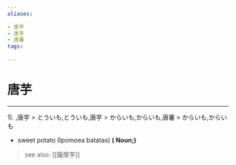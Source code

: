 ```yaml
---
aliases:
    
- 唐芋
- 唐芋
- 唐薯
tags:
    
---
```


# 唐芋
---
1).
,唐芋 > とういも,とういも,唐芋 > からいも,からいも,唐薯 > からいも,からいも

- sweet potato (Ipomoea batatas)
**( Noun;)**
> see also:  [[薩摩芋]]
            